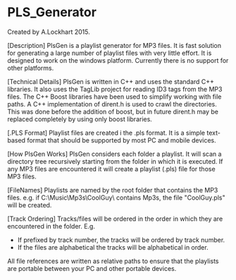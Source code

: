 # PLS_Generator
Created by A.Lockhart 2015. 

[Description]
PlsGen is a playlist generator for MP3 files. It is fast solution for generating a large number of 
playlist files with very little effort. It is designed to work on the windows platform. 
Currently there is no support for other platforms. 

[Technical Details]
PlsGen is written in C++ and uses the standard C++ libraries. 
It also uses the TagLib project for reading ID3 tags from the MP3 files. 
The C++ Boost libraries have been used to simplify working with file paths. 
A C++ implementation of dirent.h is used to crawl the directories. This was done
before the addition of boost, but in future dirent.h may be replaced completely by using only
boost libraries. 

[.PLS Format]
Playlist files are created i the .pls format. 
It is a simple text-based format that should be supported by most PC and mobile devices.

[How PlsGen Works]
PlsGen considers each folder a playlist. 
It will scan a directory tree recursively starting from the folder in which it is executed.
If any MP3 files are encountered it will create a playlist (.pls) file for those MP3 files. 

[FileNames]
Playlists are named by the root folder that contains the MP3 files. 
e.g. if C:\Music\Mp3s\CoolGuy\ contains Mp3s, the file "CoolGuy.pls" will be created. 

[Track Ordering]
Tracks/files will be ordered in the order in which they are encountered in the folder. 
E.g. 
- If prefixed by track number, the tracks will be ordered by track number. 
- If the files are alphabetical the tracks will be alphabetical in order. 

All file references are written as relative paths to ensure that the playlists are portable
between your PC and other portable devices. 


